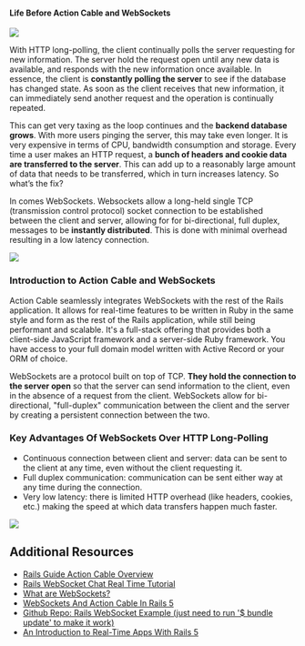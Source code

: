 #### Life Before Action Cable and WebSockets ####
<img src="https://softcover.s3.amazonaws.com/636/learn_enough_action_cable/images/figures/walkie_talkie.png"></a>
<p> With HTTP long-polling, the client continually polls the server requesting for new information. The server hold the request open until any new data is available, and responds with the new information once available. In essence, the client is <strong>constantly polling the server</strong> to see if the database has changed state. As soon as the client receives that new information, it can immediately send another request and the operation is continually repeated.</p>
<p>This can get very taxing as the loop continues and the <strong>backend database grows</strong>. With more users pinging the server, this may take even longer. It is very expensive in terms of CPU, bandwidth consumption and storage. Every time a user makes an HTTP request, a <strong>bunch of headers and cookie data are transferred to the server</strong>. This can add up to a reasonably large amount of data that needs to be transferred, which in turn increases latency. So what’s the fix?

In comes WebSockets. Websockets allow a long-held single TCP (transmission control protocol) socket connection to be established between the client and server, allowing for for bi-directional, full duplex, messages to be <strong>instantly distributed</strong>. This is done with minimal overhead resulting in a low latency connection. </p> 
 
<img src="https://cdn-images-1.medium.com/max/2000/1*v2XywM5pSK_f5VZyWDMPoQ.gif"></a>
### Introduction to Action Cable and WebSockets  ###
<p> Action Cable seamlessly integrates WebSockets with the rest of the Rails application. It allows for real-time features to be written in Ruby in the same style and form as the rest of the Rails application, while still being performant and scalable. It's a full-stack offering that provides both a client-side JavaScript framework and a server-side Ruby framework. You have access to your full domain model written with Active Record or your ORM of choice.</p>

<p>WebSockets are a protocol built on top of TCP. <strong>They hold the connection to the server open</strong> so that the server can send information to the client, even in the absence of a request from the client. WebSockets allow for bi-directional, "full-duplex" communication between the client and the server by creating a persistent connection between the two.</p>

### Key Advantages Of WebSockets Over HTTP Long-Polling ###

* Continuous connection between client and server: data can be sent to the client at any time, even without the client requesting it.
* Full duplex communication: communication can be sent either way at any time during the connection.
* Very low latency: there is limited HTTP overhead (like headers, cookies, etc.) making the speed at which data transfers happen much faster.

<img src="https://bamboolab.eu/uploads/picture/chat.gif">

## Additional Resources ##
* <a href="https://guides.rubyonrails.org/action_cable_overview.html#connection-setup"> Rails Guide Action Cable Overview</a>
* <a href="https://www.youtube.com/watch?v=kJbuZecN1c8"> Rails WebSocket Chat Real Time Tutorial </a>
* <a href="https://medium.com/front-end-hacking/what-are-websockets-7bf0e2e1af2"> What are WebSockets? </a>
* <a href="https://www.imaginarycloud.com/blog/websockets-and-action-cable-in-rails-5/"> WebSockets And Action Cable In Rails 5 </a>
* <a href="https://www.imaginarycloud.com/blog/websockets-and-action-cable-in-rails-5/"> Github Repo: Rails WebSocket Example (just need to run '$ bundle update' to make it work) </a>
* <a href="https://www.learnenough.com/action-cable-tutorial"> An Introduction to Real-Time Apps With Rails 5 </a>

